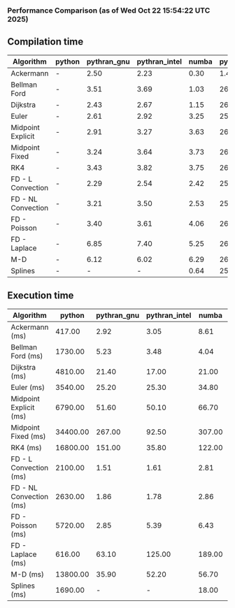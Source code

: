 ### Performance Comparison (as of Wed Oct 22 15:54:22 UTC 2025)
## Compilation time
Algorithm                 | python                    | pythran_gnu               | pythran_intel             | numba                     | pyccel_gnu_c              | pyccel_gnu_fortran        | pyccel_intel_c            | pyccel_intel_fortran     
------------------------- | ------------------------- | ------------------------- | ------------------------- | ------------------------- | ------------------------- | ------------------------- | ------------------------- | -------------------------
Ackermann                 | -                         | 2.50                      | 2.23                      | 0.30                      | 1.41                      | 1.43                      | 1.38                      | 1.43                     
Bellman Ford              | -                         | 3.51                      | 3.69                      | 1.03                      | 26.14                     | 1.53                      | 27.94                     | 1.57                     
Dijkstra                  | -                         | 2.43                      | 2.67                      | 1.15                      | 26.49                     | 1.64                      | 28.17                     | 1.69                     
Euler                     | -                         | 2.61                      | 2.92                      | 3.25                      | 25.80                     | 1.48                      | 27.63                     | 1.52                     
Midpoint Explicit         | -                         | 2.91                      | 3.27                      | 3.63                      | 26.02                     | 1.69                      | 27.72                     | 1.74                     
Midpoint Fixed            | -                         | 3.24                      | 3.64                      | 3.73                      | 26.07                     | 1.75                      | 27.79                     | 1.80                     
RK4                       | -                         | 3.43                      | 3.82                      | 3.75                      | 26.41                     | 2.15                      | 28.14                     | 2.16                     
FD - L Convection         | -                         | 2.29                      | 2.54                      | 2.42                      | 25.70                     | 1.43                      | 27.50                     | 1.48                     
FD - NL Convection        | -                         | 3.21                      | 3.50                      | 2.53                      | 25.78                     | 1.44                      | 27.48                     | 1.48                     
FD - Poisson              | -                         | 3.40                      | 3.61                      | 4.06                      | 26.11                     | 1.71                      | 27.57                     | 1.87                     
FD - Laplace              | -                         | 6.85                      | 7.40                      | 5.25                      | 26.11                     | 1.85                      | 27.77                     | 1.92                     
M-D                       | -                         | 6.12                      | 6.02                      | 6.29                      | 26.53                     | 2.44                      | 28.23                     | 2.55                     
Splines                   | -                         | -                         | -                         | 0.64                      | 25.93                     | 1.73                      | 27.69                     | 1.81                     

## Execution time
Algorithm                 | python                    | pythran_gnu               | pythran_intel             | numba                     | pyccel_gnu_c              | pyccel_gnu_fortran        | pyccel_intel_c            | pyccel_intel_fortran     
------------------------- | ------------------------- | ------------------------- | ------------------------- | ------------------------- | ------------------------- | ------------------------- | ------------------------- | -------------------------
Ackermann (ms)            | 417.00                    | 2.92                      | 3.05                      | 8.61                      | 1.23                      | 1.28                      | 4.01                      | 10.00                    
Bellman Ford (ms)         | 1730.00                   | 5.23                      | 3.48                      | 4.04                      | 4.65                      | 3.25                      | 5.19                      | 4.22                     
Dijkstra (ms)             | 4810.00                   | 21.40                     | 17.00                     | 21.00                     | 42.40                     | 18.90                     | 49.00                     | 21.80                    
Euler (ms)                | 3540.00                   | 25.20                     | 25.30                     | 34.80                     | 22.00                     | 10.80                     | 23.50                     | 15.80                    
Midpoint Explicit (ms)    | 6790.00                   | 51.60                     | 50.10                     | 66.70                     | 40.50                     | 19.00                     | 43.50                     | 15.80                    
Midpoint Fixed (ms)       | 34400.00                  | 267.00                    | 92.50                     | 307.00                    | 182.00                    | 72.00                     | 195.00                    | 50.70                    
RK4 (ms)                  | 16800.00                  | 151.00                    | 35.80                     | 122.00                    | 90.20                     | 31.70                     | 93.40                     | 27.60                    
FD - L Convection (ms)    | 2100.00                   | 1.51                      | 1.61                      | 2.81                      | 5.78                      | 1.49                      | 7.54                      | 1.30                     
FD - NL Convection (ms)   | 2630.00                   | 1.86                      | 1.78                      | 2.86                      | 5.10                      | 1.61                      | 10.30                     | 1.37                     
FD - Poisson (ms)         | 5720.00                   | 2.85                      | 5.39                      | 6.43                      | 10.20                     | 2.62                      | 18.70                     | 2.56                     
FD - Laplace (ms)         | 616.00                    | 63.10                     | 125.00                    | 189.00                    | 204.00                    | 60.60                     | 354.00                    | 59.00                    
M-D (ms)                  | 13800.00                  | 35.90                     | 52.20                     | 56.70                     | 105.00                    | 62.10                     | 93.00                     | 89.80                    
Splines (ms)              | 1690.00                   | -                         | -                         | 18.00                     | 14.00                     | 17.60                     | 15.30                     | 27.70                    
